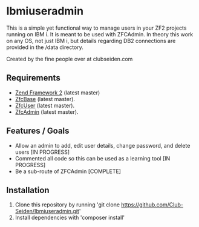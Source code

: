 Ibmiuseradmin
=============

This is a simple yet functional way to manage users in your ZF2 projects running on IBM i. It is meant to be used with ZFCAdmin. In theory this work on any OS, not just IBM i, but details regarding DB2 connections are provided in the /data directory.  

Created by the fine people over at clubseiden.com


Requirements
------------

* [Zend Framework 2](https://github.com/zendframework/zf2) (latest master)
* [ZfcBase](https://github.com/ZF-Commons/ZfcBase) (latest master).
* [ZfcUser](https://github.com/ZF-Commons/ZfcUser) (latest master).
* [ZfcAdmin](https://github.com/ZF-Commons/ZfcAdmin) (latest master).



Features / Goals
----------------

* Allow an admin to add, edit user details, change password, and delete users [IN PROGRESS]
* Commented all code so this can be used as a learning tool [IN PROGRESS]
* Be a sub-route of ZFCAdmin [COMPLETE]


Installation
------------


1. Clone this repository by running 'git clone https://github.com/Club-Seiden/Ibmiuseradmin.git'
2. Install dependencies with 'composer install'